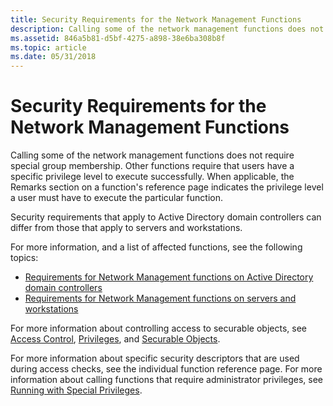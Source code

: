 ```yaml
---
title: Security Requirements for the Network Management Functions
description: Calling some of the network management functions does not require special group membership.
ms.assetid: 846a5b81-d5bf-4275-a898-38e6ba308b8f
ms.topic: article
ms.date: 05/31/2018
---
```


# Security Requirements for the Network Management Functions

Calling some of the network management functions does not require special group membership. Other functions require that users have a specific privilege level to execute successfully. When applicable, the Remarks section on a function's reference page indicates the privilege level a user must have to execute the particular function.

Security requirements that apply to Active Directory domain controllers can differ from those that apply to servers and workstations.

For more information, and a list of affected functions, see the following topics:

-   [Requirements for Network Management functions on Active Directory domain controllers](requirements-for-network-management-functions-on-active-directory-domain-controllers.md)
-   [Requirements for Network Management functions on servers and workstations](requirements-for-network-management-functions-on-servers-and-workstations.md)

For more information about controlling access to securable objects, see [Access Control](https://docs.microsoft.com/windows/desktop/SecAuthZ/access-control), [Privileges](https://docs.microsoft.com/windows/desktop/SecAuthZ/privileges), and [Securable Objects](https://docs.microsoft.com/windows/desktop/SecAuthZ/securable-objects).

For more information about specific security descriptors that are used during access checks, see the individual function reference page. For more information about calling functions that require administrator privileges, see [Running with Special Privileges](https://docs.microsoft.com/windows/desktop/SecBP/running-with-special-privileges).

 

 




